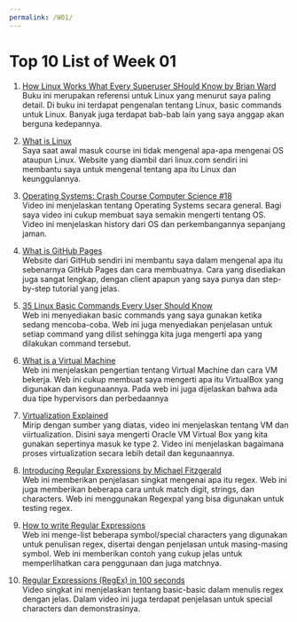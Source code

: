 ```yaml
---
permalink: /W01/
---
```


# Top 10 List of Week 01

1. [How Linux Works What Every Superuser SHould Know by Brian Ward](http://index-of.es/Varios-2/How%20Linux%20Works%20What%20Every%20Superuser%20Should%20Know.pdf)<br>
Buku ini merupakan referensi untuk Linux yang menurut saya paling detail. Di buku ini terdapat pengenalan tentang Linux, basic commands untuk Linux. Banyak juga terdapat bab-bab lain yang saya anggap akan berguna kedepannya.

2. [What is Linux](https://www.linux.com/what-is-linux/)<br>
Saya saat awal masuk course ini tidak mengenal apa-apa mengenai OS ataupun Linux. Website yang diambil dari linux.com sendiri ini membantu saya untuk mengenal tentang apa itu Linux dan keunggulannya.

3. [Operating Systems: Crash Course Computer Science #18](https://www.youtube.com/watch?v=26QPDBe-NB8)<br>
Video ini menjelaskan tentang Operating Systems secara general. Bagi saya video ini cukup membuat saya semakin mengerti tentang OS. Video ini menjelaskan history dari OS dan perkembangannya sepanjang jaman. 

4. [What is GitHub Pages](https://pages.github.com/)<br>
Website dari GitHub sendiri ini membantu saya dalam mengenal apa itu sebenarnya GitHub Pages dan cara membuatnya. Cara yang disediakan juga sangat lengkap, dengan client apapun yang saya punya dan step-by-step tutorial yang jelas.

5. [35 Linux Basic Commands Every User Should Know](https://www.hostinger.com/tutorials/linux-commands)<br>
Web ini menyediakan basic commands yang saya gunakan ketika sedang mencoba-coba. Web ini juga menyediakan penjelasan untuk setiap command yang dilist sehingga kita juga mengerti apa yang dilakukan command tersebut.

6. [What is a Virtual Machine](https://www.redhat.com/en/topics/virtualization/what-is-a-virtual-machine)<br>
Web ini menjelaskan pengertian tentang Virtual Machine dan cara VM bekerja. Web ini cukup membuat saya mengerti apa itu VirtualBox yang digunakan dan kegunaannya. Pada web ini juga dijelaskan bahwa ada dua tipe hypervisors dan perbedaannya

7. [Virtualization Explained](https://www.youtube.com/watch?v=FZR0rG3HKIk)<br>
Mirip dengan sumber yang diatas, video ini menjelaskan tentang VM dan viirtualization. Disini saya mengerti Oracle VM Virtual Box yang kita gunakan sepertinya masuk ke type 2. Video ini menjelaskan bagaimana proses virtualization secara lebih detail dan kegunaannya.

8. [Introducing Regular Expressions by Michael Fitzgerald](https://www.oreilly.com/library/view/introducing-regular-expressions/9781449338879/ch01.html)<br>
Web ini memberikan penjelasan singkat mengenai apa itu regex. Web ini juga memberikan beberapa cara untuk match digit, strings, dan characters. Web ini menggunakan Regexpal yang bisa digunakan untuk testing regex.

9. [How to write Regular Expressions](https://www.geeksforgeeks.org/write-regular-expressions/)<br>
Web ini menge-list beberapa symbol/special characters yang digunakan untuk penulisan regex, disertai dengan penjelasan untuk masing-masing symbol. Web ini memberikan contoh yang cukup jelas untuk memperlihatkan cara penggunaan dan juga matchnya. 

10. [Regular Expressions (RegEx) in 100 seconds](https://www.youtube.com/watch?v=sXQxhojSdZM)<br>
Video singkat ini menjelaskan tentang basic-basic dalam menulis regex dengan jelas. Dalam video ini juga terdapat penjelasan untuk special characters dan demonstrasinya.